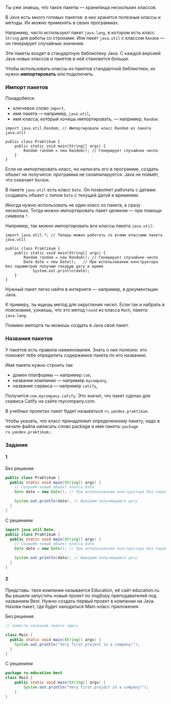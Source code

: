Ты уже знаешь, что такое пакеты — хранилища нескольких классов.

В Java есть много готовых пакетов: в них хранятся полезные классы и методы. Их можно применять в своих программах.

Например, часто используют пакет `java.lang`, в котором есть класс `String` для работы со строками. Или пакет `java.util` с классом `Random` — он генерирует случайные значения.

Эти пакеты входят в стандартную библиотеку Java. С каждой версией Java новых классов и пакетов в ней становится больше.

Чтобы использовать классы из пакетов стандартной библиотеки, их нужно **импортировать** или подключить.

### Импорт пакетов

Понадобятся:

- ключевое слово `import`,
- имя пакета — например, `java.util`,
- имя класса, который хочешь импортировать, — например, `Random`.

```
import java.util.Random; // Импортировали класс Random из пакета java.util

public class Praktikum {
    public static void main(String[] args) {
        Random random = new Random(); // Генерирует случайное число
    }
} 
```

Если не импортировать класс, но написать его в программе, создать объект не получится: программа не скомпилируется. Java не поймёт, что означает `Random`.

В пакете `java.util` есть класс `Date`. Он позволяет работать с датами: создавать объект с типом `Date` с текущей датой и временем.

Иногда нужно использовать не один класс из пакета, а сразу несколько. Тогда можно импортировать пакет целиком — при помощи символа `*`.

Например, так можно импортировать все классы пакета `java.util`:

```
import java.util.*; // Теперь можно работать со всеми классами пакета java.util

public class Praktikum {
    public static void main(String[] args) {
        Random random = new Random(); // Генерирует случайное число
        Date date = new Date();   // При использовании конструктора без параметров получим текущую дату и время 
            System.out.println(date);
    }
} 
```

Нужный пакет легко найти в интернете — например, в документации Java.

К примеру, ты ищешь метод для округления чисел. Если так и набрать в поисковике, узнаешь, что это метод `round` из класса `Math`, пакета `java.lang`.

Помимо импорта ты можешь создать в Java свой пакет.

### Названия пакетов

У пакетов есть правила наименования. Знать о них полезно: это поможет тебе определить содержимое пакета по его названию.

Имя пакета нужно строить так:

- домен платформы — например `com`,
- название компании — например `mycompany`,
- название сервиса — например `catify`,

Получится `com.mycompany.catify`. Это значит, что пакет сделан для сервиса Catify на сайте mycompany.com.

В учебных проектах пакет будет называться `ru.yandex.praktikum`.

Чтобы указать, что класс принадлежит определенному пакету, надо в начале файла написать слово package и имя пакета: `package ru.yandex.praktikum;`.

### Задание

#### 1

Без решения
```java
public class Praktikum {
  public static void main(String[] args) {
    // Создаём новый объект класса Date 
    Date date = new Date(); // При использовании конструктора без параметров получим текущую дату и время на момент создания объекта

    System.out.println(date); // Выводим получившуюся дату
  }
}
```

С решением
```java
import java.util.Date;
public class Praktikum {
  public static void main(String[] args) {
    // Создаём новый объект класса Date 
    Date date = new Date(); // При использовании конструктора без параметров получим текущую дату и время на момент создания объекта

    System.out.println(date); // Выводим получившуюся дату
  }
}
```

####  2

Представь: твоя компания называется Education, её сайт education.ru. Вы решили запустить новый проект по подбору преподавателей под названием Best. Нужно создать первый проект в компании на Java. Назови пакет, где будет находиться Main-класс приложения.

Без решения
```java
// помести название пакета здесь

class Main {
  public static void main(String[] args) {
    System.out.println("Very first project in a company!");
  }
}
```

С решением
```java
package ru.education.best
class Main {
    public static void main(String[] args) {
        System.out.println("Very first project in a company!");
    }
}
```